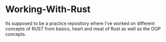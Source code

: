 # Working-With-Rust
Its supposed to be a practice repository where I've worked on different concepts of RUST from basics, heart and meat of Rust as well as the OOP concepts.

